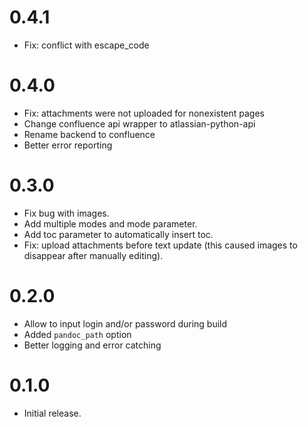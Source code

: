 # 0.4.1

- Fix: conflict with escape_code

# 0.4.0

- Fix: attachments were not uploaded for nonexistent pages
- Change confluence api wrapper to atlassian-python-api
- Rename backend to confluence
- Better error reporting

# 0.3.0

- Fix bug with images.
- Add multiple modes and mode parameter.
- Add toc parameter to automatically insert toc.
- Fix: upload attachments before text update (this caused images to disappear after manually editing).

# 0.2.0

- Allow to input login and/or password during build
- Added `pandoc_path` option
- Better logging and error catching

# 0.1.0

- Initial release.